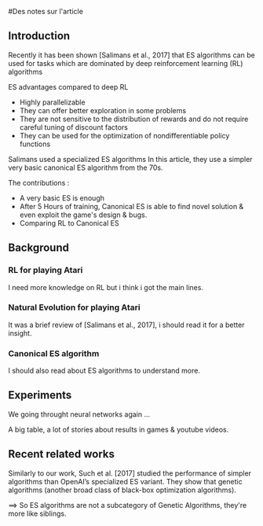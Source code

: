 #Des notes sur l'article


## Introduction
Recently it has been shown [Salimans et al., 2017] that ES
algorithms can be used for tasks which are dominated by deep
reinforcement learning (RL) algorithms

ES advantages compared to deep RL

* Highly parallelizable
* They can offer better exploration in some problems
* They are not sensitive to the distribution of rewards and do not require careful tuning of discount factors
* They can be used for the optimization of nondifferentiable
policy functions


Salimans used a specialized ES algorithms
In this article, they use a simpler very basic canonical ES algorithm from the 70s.


The contributions :

* A very basic ES is enough
* After 5 Hours of training, Canonical ES is able to find novel solution & even exploit the game's design & bugs.
* Comparing RL to Canonical ES

## Background

### RL for playing Atari

I need more knowledge on RL but i think i got the main lines.

### Natural Evolution for playing Atari

It was a brief review of [Salimans et al., 2017], i should read it for a better insight.


### Canonical ES algorithm

I should also read about ES algorithms to understand more.

## Experiments

We going throught neural networks again ...

A big table, a lot of stories about results in games & youtube videos.




## Recent related works

Similarly to our work, Such et al. [2017] studied the performance
of simpler algorithms than OpenAI’s specialized
ES variant. They show that genetic algorithms (another broad
class of black-box optimization algorithms).

==> So ES algorithms are not a subcategory of Genetic Algorithms, they're more like siblings.